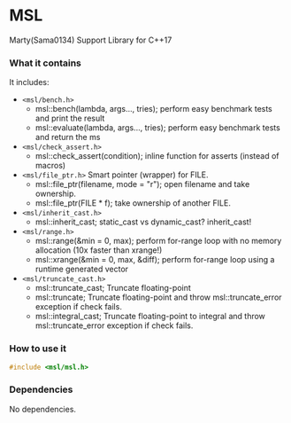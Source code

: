 # MSL
Marty(Sama0134) Support Library for C++17

### What it contains
It includes:
- `<msl/bench.h>`
	- msl::bench(lambda, args..., tries); perform easy benchmark tests and print the result
	- msl::evaluate(lambda, args..., tries); perform easy benchmark tests and return the ms
- `<msl/check_assert.h>`
	- msl::check_assert(condition); inline function for asserts (instead of macros)
- `<msl/file_ptr.h>` Smart pointer (wrapper) for FILE.
	- msl::file_ptr(filename, mode = "r"); open filename and take ownership.
	- msl::file_ptr(FILE * f); take ownership of another FILE.
- `<msl/inherit_cast.h>`
	- msl::inherit_cast<T>; static_cast vs dynamic_cast? inherit_cast!
- `<msl/range.h>`
	- msl::range<T>(&min = 0, max); perform for-range loop with no memory allocation (10x faster than xrange!)
	- msl::xrange<T>(&min = 0, max, &diff); perform for-range loop using a runtime generated vector
- `<msl/truncate_cast.h>`
	- msl::truncate_cast<T>; Truncate floating-point
	- msl::truncate<T>; Truncate floating-point and throw msl::truncate_error exception if check fails.
	- msl::integral_cast<T>; Truncate floating-point to integral and throw msl::truncate_error exception if check fails.

### How to use it
```cpp
#include <msl/msl.h>
```

### Dependencies
No dependencies.
